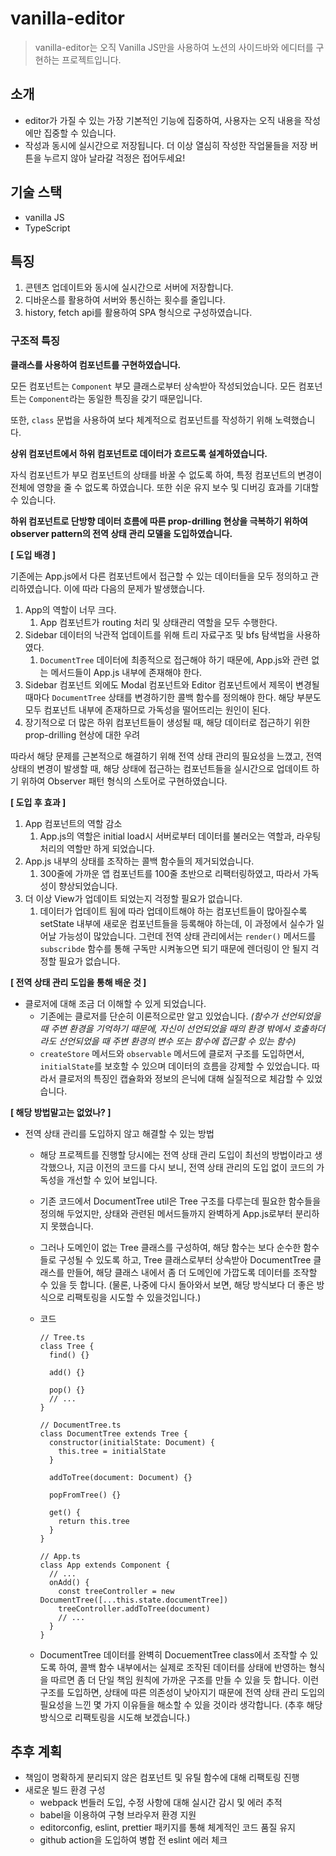 # vanilla-editor

> vanilla-editor는 오직 Vanilla JS만을 사용하여 노션의 사이드바와 에디터를 구현하는 프로젝트입니다.
> 

## 소개

- editor가 가질 수 있는 가장 기본적인 기능에 집중하여, 사용자는 오직 내용을 작성에만 집중할 수 있습니다.
- 작성과 동시에 실시간으로 저장됩니다. 더 이상 열심히 작성한 작업물들을 저장 버튼을 누르지 않아 날라갈 걱정은 접어두세요!

## 기술 스택

- vanilla JS
- TypeScript

## 특징

1. 콘텐츠 업데이트와 동시에 실시간으로 서버에 저장합니다.
2. 디바운스를 활용하여 서버와 통신하는 횟수를 줄입니다.
3. history, fetch api를 활용하여 SPA 형식으로 구성하였습니다.

### 구조적 특징

**클래스를 사용하여 컴포넌트를 구현하였습니다.**

모든 컴포넌트는 `Component` 부모 클래스로부터 상속받아 작성되었습니다. 모든 컴포넌트는 `Component`라는 동일한 특징을 갖기 때문입니다.

또한, `class` 문법을 사용하여 보다 체계적으로 컴포넌트를 작성하기 위해 노력했습니다.

**상위 컴포넌트에서 하위 컴포넌트로 데이터가 흐르도록 설계하였습니다.**

자식 컴포넌트가 부모 컴포넌트의 상태를 바꿀 수 없도록 하여, 특정 컴포넌트의 변경이 전체에 영향을 줄 수 없도록 하였습니다. 또한 쉬운 유지 보수 및 디버깅 효과를 기대할 수 있습니다.

**하위 컴포넌트로 단방향 데이터 흐름에 따른 prop-drilling 현상을 극복하기 위하여 observer pattern의 전역 상태 관리 모델을 도입하였습니다.**

**[ 도입 배경 ]**

기존에는 App.js에서 다른 컴포넌트에서 접근할 수 있는 데이터들을 모두 정의하고 관리하였습니다. 이에 따라 다음의 문제가 발생했습니다.

1. App의 역할이 너무 크다.
    1. App 컴포넌트가 routing 처리 및 상태관리 역할을 모두 수행한다.
2. Sidebar 데이터의 낙관적 업데이트를 위해 트리 자료구조 및 bfs 탐색법을 사용하였다.
    1. `DocumentTree` 데이터에 최종적으로 접근해야 하기 때문에, App.js와 관련 없는 메서드들이 App.js 내부에 존재해야 한다.
3. Sidebar 컴포넌트 외에도 Modal 컴포넌트와 Editor 컴포넌트에서 제목이 변경될 때마다 `DocumentTree` 상태를 변경하기한 콜백 함수를 정의해야 한다. 해당 부분도 모두 컴포넌트 내부에 존재하므로 가독성을 떨어뜨리는 원인이 된다.
4. 장기적으로 더 많은 하위 컴포넌트들이 생성될 때, 해당 데이터로 접근하기 위한 prop-drilling 현상에 대한 우려

따라서 해당 문제를 근본적으로 해결하기 위해 전역 상태 관리의 필요성을 느꼈고, 전역 상태의 변경이 발생할 때, 해당 상태에 접근하는 컴포넌트들을 실시간으로 업데이트 하기 위하여 Observer 패턴 형식의 스토어로 구현하였습니다.

**[ 도입 후 효과 ]**

1. App 컴포넌트의 역할 감소
    1. App.js의 역할은 initial load시 서버로부터 데이터를 불러오는 역할과, 라우팅 처리의 역할만 하게 되었습니다.
2. App.js 내부의 상태를 조작하는 콜백 함수들의 제거되었습니다.
    1. 300줄에 가까운 앱 컴포넌트를 100줄 초반으로 리팩터링하였고, 따라서 가독성이 향상되었습니다.
3. 더 이상 View가 업데이트 되었는지 걱정할 필요가 없습니다.
    1. 데이터가 업데이트 됨에 따라 업데이트해야 하는 컴포넌트들이 많아질수록 setState 내부에 새로운 컴포넌트들을 등록해야 하는데, 이 과정에서 실수가 일어날 가능성이 많았습니다. 그런데 전역 상태 관리에서는 `render()` 메서드를 `subscribde` 함수를 통해 구독만 시켜놓으면 되기 때문에 렌더링이 안 될지 걱정할 필요가 없습니다.

**[ 전역 상태 관리 도입을 통해 배운 것 ]**

- 클로저에 대해 조금 더 이해할 수 있게 되었습니다.
    - 기존에는 클로저를 단순히 이론적으로만 알고 있었습니다. *(함수가 선언되었을 때 주변 환경을 기억하기 때문에, 자신이 선언되었을 때의 환경 밖에서 호출하더라도 선언되었을 때 주변 환경의 변수 또는 함수에 접근할 수 있는 함수)*
    - `createStore` 메서드와 `observable` 메서드에 클로저 구조를 도입하면서, `initialState`를 보호할 수 있으며 데이터의 흐름을 강제할 수 있었습니다. 따라서 클로저의 특징인 캡슐화와 정보의 은닉에 대해 실질적으로 체감할 수 있었습니다.

**[ 해당 방법말고는 없었나? ]**

- 전역 상태 관리를 도입하지 않고 해결할 수 있는 방법
    - 해당 프로젝트를 진행할 당시에는 전역 상태 관리 도입이 최선의 방법이라고 생각했으나, 지금 이전의 코드를 다시 보니, 전역 상태 관리의 도입 없이 코드의 가독성을 개선할 수 있어 보입니다.
    - 기존 코드에서 DocumentTree util은 Tree 구조를 다루는데 필요한 함수들을 정의해 두었지만, 상태와 관련된 메서드들까지 완벽하게 App.js로부터 분리하지 못했습니다.
    - 그러나 도메인이 없는 Tree 클래스를 구성하여, 해당 함수는 보다 순수한 함수들로 구성될 수 있도록 하고, Tree 클래스로부터 상속받아 DocumentTree 클래스를 만들어, 해당 클래스 내에서 좀 더 도메인에 가깝도록 데이터를 조작할 수 있을 듯 합니다. (물론, 나중에 다시 돌아와서 보면, 해당 방식보다 더 좋은 방식으로 리팩토링을 시도할 수 있을것입니다.)
    - 코드
        
        ```tsx
        // Tree.ts
        class Tree {
          find() {}
        
          add() {}
        
          pop() {}
          // ...
        }
        
        // DocumentTree.ts
        class DocumentTree extends Tree {
          constructor(initialState: Document) {
            this.tree = initialState
          }
        
          addToTree(document: Document) {}
        
          popFromTree() {}
        
          get() {
            return this.tree
          }
        }
        
        // App.ts
        class App extends Component {
          // ...
          onAdd() {
            const treeController = new DocumentTree([...this.state.documentTree])
            treeController.addToTree(document)
            // ...
          }
        }
        ```
        
    - DocumentTree 데이터를 완벽히 DocuementTree class에서 조작할 수 있도록 하여, 콜백 함수 내부에서는 실제로 조작된 데이터를 상태에 반영하는 형식을 따르면 좀 더 단일 책임 원칙에 가까운 구조를 만들 수 있을 듯 합니다. 이런 구조를 도입하면, 상태에 따른 의존성이 낮아지기 때문에 전역 상태 관리 도입의 필요성을 느낀 몇 가지 이유들을 해소할 수 있을 것이라 생각합니다. (추후 해당 방식으로 리팩토링을 시도해 보겠습니다.)

## 추후 계획

- 책임이 명확하게 분리되지 않은 컴포넌트 및 유틸 함수에 대해 리팩토링 진행
- 새로운 빌드 환경 구성
    - webpack 번들러 도입, 수정 사항에 대해 실시간 감시 및 에러 추적
    - babel을 이용하여 구형 브라우저 환경 지원
    - editorconfig, eslint, prettier 패키지를 통해 체계적인 코드 품질 유지
    - github action을 도입하여 병합 전 eslint 에러 체크